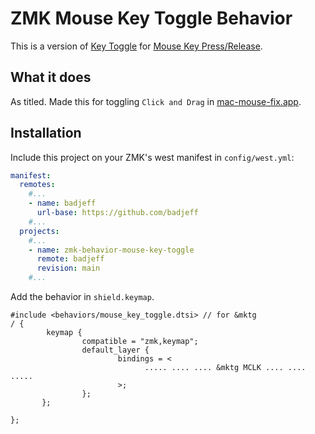 # ZMK Mouse Key Toggle Behavior

This is a version of [Key Toggle](https://zmk.dev/docs/behaviors/key-toggle) for [Mouse Key Press/Release](https://zmk.dev/docs/behaviors/mouse-emulation#behavior-binding).

## What it does

As titled. Made this for toggling `Click and Drag` in [mac-mouse-fix.app](https://github.com/noah-nuebling/mac-mouse-fix).

## Installation

Include this project on your ZMK's west manifest in `config/west.yml`:

```yaml
manifest:
  remotes:
    #...
    - name: badjeff
      url-base: https://github.com/badjeff
    #...
  projects:
    #...
    - name: zmk-behavior-mouse-key-toggle
      remote: badjeff
      revision: main
    #...
```

Add the behavior in `shield.keymap`.

```keymap
#include <behaviors/mouse_key_toggle.dtsi> // for &mktg
/ {
        keymap {
                compatible = "zmk,keymap";
                default_layer {
                        bindings = <
                              ..... .... .... &mktg MCLK .... .... .....
                        >;
                };
       };

};
```
